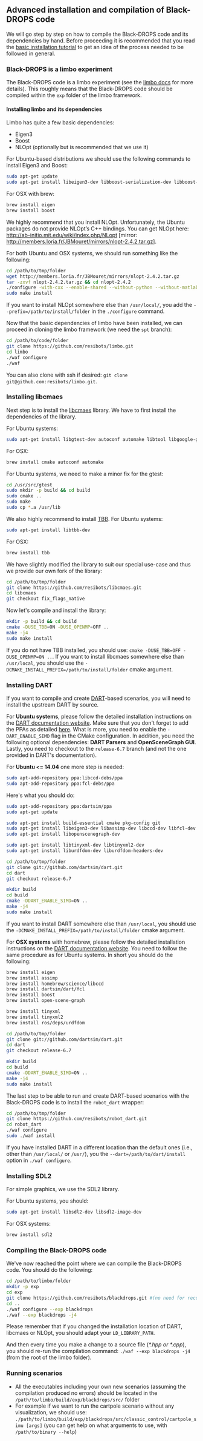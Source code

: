 ## Advanced installation and compilation of Black-DROPS code

We will go step by step on how to compile the Black-DROPS code and its dependencies by hand. Before proceeding it is recommended that you read the [basic installation tutorial](installation.md) to get an idea of the process needed to be followed in general.

### Black-DROPS is a limbo experiment

The Black-DROPS code is a limbo experiment (see the [limbo docs](http://www.resibots.eu/limbo/guides/framework.html#what-is-a-limbo-experiment) for more details). This roughly means that the Black-DROPS code should be compiled within the `exp` folder of the limbo framework.

#### Installing limbo and its dependencies

Limbo has quite a few basic dependencies:

- Eigen3
- Boost
- NLOpt (optionally but is recommended that we use it)

For Ubuntu-based distributions we should use the following commands to install Eigen3 and Boost:

```bash
sudo apt-get update
sudo apt-get install libeigen3-dev libboost-serialization-dev libboost-filesystem-dev libboost-test-dev libboost-program-options-dev libboost-thread-dev libboost-regex-dev
```

For OSX with brew:

```bash
brew install eigen
brew install boost
```

We highly recommend that you install NLOpt. Unfortunately, the Ubuntu packages do not provide NLOpt’s C++ bindings. You can get NLOpt here: http://ab-initio.mit.edu/wiki/index.php/NLopt [mirror: http://members.loria.fr/JBMouret/mirrors/nlopt-2.4.2.tar.gz].

For both Ubuntu and OSX systems, we should run something like the following:

```bash
cd /path/to/tmp/folder
wget http://members.loria.fr/JBMouret/mirrors/nlopt-2.4.2.tar.gz
tar -zxvf nlopt-2.4.2.tar.gz && cd nlopt-2.4.2
./configure -with-cxx --enable-shared --without-python --without-matlab --without-octave
sudo make install
```

If you want to install NLOpt somewhere else than `/usr/local/`, you add the `--prefix=/path/to/install/folder` in the `./configure` command.

Now that the basic dependencies of limbo have been installed, we can proceed in cloning the limbo framework (we need the `spt` branch):

```bash
cd /path/to/code/folder
git clone https://github.com/resibots/limbo.git
cd limbo
./waf configure
./waf
```

You can also clone with ssh if desired: ``git clone git@github.com:resibots/limbo.git``.

### Installing libcmaes

Next step is to install the [libcmaes](https://github.com/beniz/libcmaes) library. We have to first install the dependencies of the library.

For Ubuntu systems:

```bash
sudo apt-get install libgtest-dev autoconf automake libtool libgoogle-glog-dev libgflags-dev
```

For OSX:

```bash
brew install cmake autoconf automake
```

For Ubuntu systems, we need to make a minor fix for the gtest:

```bash
cd /usr/src/gtest
sudo mkdir -p build && cd build
sudo cmake ..
sudo make
sudo cp *.a /usr/lib
```

We also highly recommend to install [TBB](https://www.threadingbuildingblocks.org/). For Ubuntu systems:

```bash
sudo apt-get install libtbb-dev
```

For OSX:

```bash
brew install tbb
```

We have slightly modified the library to suit our special use-case and thus we provide our own fork of the library:

```bash
cd /path/to/tmp/folder
git clone https://github.com/resibots/libcmaes.git
cd libcmaes
git checkout fix_flags_native
```

Now let's compile and install the library:

```bash
mkdir -p build && cd build
cmake -DUSE_TBB=ON -DUSE_OPENMP=OFF ..
make -j4
sudo make install
```

If you do not have TBB installed, you should use: `cmake -DUSE_TBB=OFF -DUSE_OPENMP=ON ..`. If you want to install libcmaes somewhere else than `/usr/local`, you should use the `-DCMAKE_INSTALL_PREFIX=/path/to/install/folder` cmake argument.

### Installing DART

If you want to compile and create [DART](http://dartsim.github.io/)-based scenarios, you will need to install the upstream DART by source.

For **Ubuntu systems**, please follow the detailed installation instructions on the [DART documentation website](http://dartsim.github.io/install_dart_on_ubuntu.html#install-required-dependencies). Make sure that you don't forget to add the PPAs as detailed [here](http://dartsim.github.io/install_dart_on_ubuntu.html#adding-personal-package-archives-ppas-for-dart-and-dependencies). What is more, you need to enable the `-DART_ENABLE_SIMD` flag in the CMake configuration. In addition, you need the following optional dependencies: **DART Parsers** and **OpenSceneGraph GUI**. Lastly, you need to checkout to the `release-6.7` branch (and not the one provided in DART's documentation).

For **Ubuntu <= 14.04** one more step is needed:

```bash
sudo apt-add-repository ppa:libccd-debs/ppa
sudo apt-add-repository ppa:fcl-debs/ppa
```

Here's what you should do:

```bash
sudo apt-add-repository ppa:dartsim/ppa
sudo apt-get update

sudo apt-get install build-essential cmake pkg-config git
sudo apt-get install libeigen3-dev libassimp-dev libccd-dev libfcl-dev libboost-regex-dev libboost-system-dev
sudo apt-get install libopenscenegraph-dev

sudo apt-get install libtinyxml-dev libtinyxml2-dev
sudo apt-get install liburdfdom-dev liburdfdom-headers-dev

cd /path/to/tmp/folder
git clone git://github.com/dartsim/dart.git
cd dart
git checkout release-6.7

mkdir build
cd build
cmake -DDART_ENABLE_SIMD=ON ..
make -j4
sudo make install
```

If you want to install DART somewhere else than `/usr/local`, you should use the `-DCMAKE_INSTALL_PREFIX=/path/to/install/folder` cmake argument.

For **OSX systems** with homebrew, please follow the detailed installation instructions on the [DART documentation website](http://dartsim.github.io/install_dart_on_mac.html#install-from-source-using-homebrew). You need to follow the same procedure as for Ubuntu systems. In short you should do the following:

```bash
brew install eigen
brew install assimp
brew install homebrew/science/libccd
brew install dartsim/dart/fcl
brew install boost
brew install open-scene-graph

brew install tinyxml
brew install tinyxml2
brew install ros/deps/urdfdom

cd /path/to/tmp/folder
git clone git://github.com/dartsim/dart.git
cd dart
git checkout release-6.7

mkdir build
cd build
cmake -DDART_ENABLE_SIMD=ON ..
make -j4
sudo make install
```

The last step to be able to run and create DART-based scenarios with the Black-DROPS code is to install the `robot_dart` wrapper:

```bash
cd /path/to/tmp/folder
git clone https://github.com/resibots/robot_dart.git
cd robot_dart
./waf configure
sudo ./waf install
```

If you have installed DART in a different location than the default ones (i.e., other than `/usr/local/` or `/usr/`), you the `--dart=/path/to/dart/install` option in `./waf configure`.

### Installing SDL2

For simple graphics, we use the SDL2 library.

For Ubuntu systems, you should:

```bash
sudo apt-get install libsdl2-dev libsdl2-image-dev
```

For OSX systems:

```bash
brew install sdl2
```

### Compiling the Black-DROPS code

We've now reached the point where we can compile the Black-DROPS code. You should do the following:

```bash
cd /path/to/limbo/folder
mkdir -p exp
cd exp
git clone https://github.com/resibots/blackdrops.git #(no need for recursive cloning)
cd ..
./waf configure --exp blackdrops
./waf --exp blackdrops -j4
```

Please remember that if you changed the installation location of DART, libcmaes or NLOpt, you should adapt your `LD_LIBRARY_PATH`.

And then every time you make a change to a source file (*\*.hpp or \*.cpp*), you should re-run the compilation command: `./waf --exp blackdrops -j4` (from the root of the limbo folder).

### Running scenarios

- All the executables including your own new scenarios (assuming the compilation produced no errors) should be located in the `/path/to/limbo/build/exp/blackdrops/src/` folder
- For example if we want to run the cartpole scenario without any visualization, we should use: `./path/to/limbo/build/exp/blackdrops/src/classic_control/cartpole_simu [args]` (you can get help on what arguments to use, with `/path/to/binary --help`)
